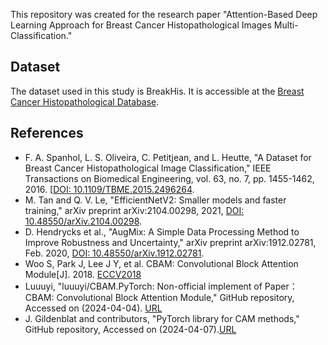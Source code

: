 This repository was created for the research paper "Attention-Based Deep Learning Approach for Breast Cancer Histopathological Images Multi-Classification."

## Dataset
The dataset used in this study is BreakHis. It is accessible at the [Breast Cancer Histopathological Database](https://web.inf.ufpr.br/vri/databases/breast-cancer-histopathological-database-breakhis). 

## References
- F. A. Spanhol, L. S. Oliveira, C. Petitjean, and L. Heutte, "A Dataset for Breast Cancer Histopathological Image Classification," IEEE Transactions on Biomedical Engineering, vol. 63, no. 7, pp. 1455-1462, 2016. [[DOI: 10.1109/TBME.2015.2496264](https://doi.org/10.1109/TBME.2015.2496264). 
- M. Tan and Q. V. Le, "EfficientNetV2: Smaller models and faster training," arXiv preprint arXiv:2104.00298, 2021, [DOI: 10.48550/arXiv.2104.00298](https://doi.org/10.48550/arXiv.2104.00298).
- D. Hendrycks et al., "AugMix: A Simple Data Processing Method to Improve Robustness and Uncertainty," arXiv preprint arXiv:1912.02781, Feb. 2020, [DOI: 10.48550/arXiv.1912.02781](https://doi.org/10.48550/arXiv.1912.02781).
- Woo S, Park J, Lee J Y, et al. CBAM: Convolutional Block Attention Module[J]. 2018. [ECCV2018](https://openaccess.thecvf.com/content_ECCV_2018/papers/Sanghyun_Woo_Convolutional_Block_Attention_ECCV_2018_paper.pdf)
- Luuuyi, "luuuyi/CBAM.PyTorch: Non-official implement of Paper：CBAM: Convolutional Block Attention Module," GitHub repository, Accessed on (2024-04-04). [URL](https://github.com/luuuyi/CBAM.PyTorch/tree/master?tab=readme-ov-file)
- J. Gildenblat and contributors, "PyTorch library for CAM methods," GitHub repository, Accessed on (2024-04-07).[URL](https://github.com/jacobgil/pytorch-grad-cam)
